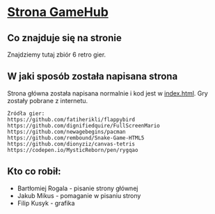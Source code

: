 # [Strona GameHub](https://osiol486.github.io/gamehub.github.io/)

## **Co znajduje się na stronie**
Znajdziemy tutaj zbiór 6 retro gier.

## **W jaki sposób została napisana strona**
Strona główna została napisana normalnie i kod jest w [index.html](https://github.com/osiol486/gamehub.github.io/blob/main/index.html). Gry zostały pobrane z internetu.

```
Źródła gier:
https://github.com/fatiherikli/flappybird
https://github.com/dignifiedquire/FullScreenMario
https://github.com/newagebegins/pacman
https://github.com/rembound/Snake-Game-HTML5
https://github.com/dionyziz/canvas-tetris
https://codepen.io/MysticReborn/pen/rygqao
```

## **Kto co robił:**
- Bartłomiej Rogala - pisanie strony głównej
- Jakub Mikus - pomaganie w pisaniu strony
- Filip Kusyk - grafika
